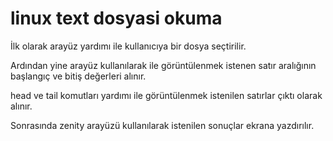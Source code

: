 # linux text dosyasi okuma

İlk olarak arayüz yardımı ile kullanıcıya bir dosya seçtirilir.

Ardından yine arayüz kullanılarak ile görüntülenmek istenen satır aralığının başlangıç ve bitiş değerleri alınır.

head ve tail komutları yardımı ile görüntülenmek istenilen satırlar çıktı olarak alınır.

Sonrasında zenity arayüzü kullanılarak istenilen sonuçlar ekrana yazdırılır.
